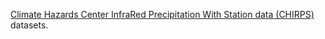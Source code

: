 [Climate Hazards Center InfraRed Precipitation With Station data (CHIRPS)](https://chc.ucsb.edu/data/chirps)
datasets.
